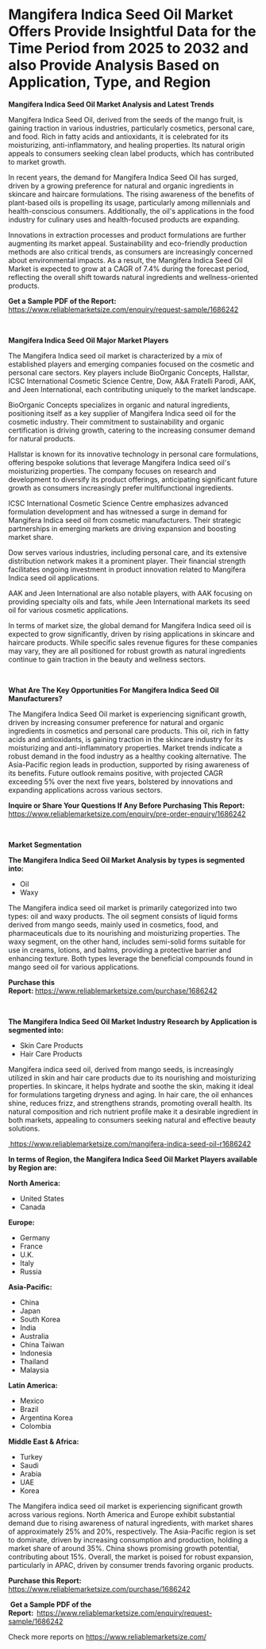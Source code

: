 <p><h1>Mangifera Indica Seed Oil Market Offers Provide Insightful Data for the Time Period from 2025 to 2032 and also Provide Analysis Based on Application, Type, and Region</h1></p><p><strong>Mangifera Indica Seed Oil Market Analysis and Latest Trends</strong></p>
<p><p>Mangifera Indica Seed Oil, derived from the seeds of the mango fruit, is gaining traction in various industries, particularly cosmetics, personal care, and food. Rich in fatty acids and antioxidants, it is celebrated for its moisturizing, anti-inflammatory, and healing properties. Its natural origin appeals to consumers seeking clean label products, which has contributed to market growth.</p><p>In recent years, the demand for Mangifera Indica Seed Oil has surged, driven by a growing preference for natural and organic ingredients in skincare and haircare formulations. The rising awareness of the benefits of plant-based oils is propelling its usage, particularly among millennials and health-conscious consumers. Additionally, the oil's applications in the food industry for culinary uses and health-focused products are expanding.</p><p>Innovations in extraction processes and product formulations are further augmenting its market appeal. Sustainability and eco-friendly production methods are also critical trends, as consumers are increasingly concerned about environmental impacts. As a result, the Mangifera Indica Seed Oil Market is expected to grow at a CAGR of 7.4% during the forecast period, reflecting the overall shift towards natural ingredients and wellness-oriented products.</p></p>
<p><strong>Get a Sample PDF of the Report:&nbsp;</strong> <a href="https://www.reliablemarketsize.com/enquiry/request-sample/1686242?utm_campaign=3458&utm_medium=2&utm_source=Github&utm_content=ia&utm_term=24032025&utm_id=mangifera-indica-seed-oil">https://www.reliablemarketsize.com/enquiry/request-sample/1686242</a></p>
<p>&nbsp;</p>
<p><strong>Mangifera Indica Seed Oil Major Market Players</strong></p>
<p><p>The Mangifera Indica seed oil market is characterized by a mix of established players and emerging companies focused on the cosmetic and personal care sectors. Key players include BioOrganic Concepts, Hallstar, ICSC International Cosmetic Science Centre, Dow, A&A Fratelli Parodi, AAK, and Jeen International, each contributing uniquely to the market landscape.</p><p>BioOrganic Concepts specializes in organic and natural ingredients, positioning itself as a key supplier of Mangifera Indica seed oil for the cosmetic industry. Their commitment to sustainability and organic certification is driving growth, catering to the increasing consumer demand for natural products.</p><p>Hallstar is known for its innovative technology in personal care formulations, offering bespoke solutions that leverage Mangifera Indica seed oil's moisturizing properties. The company focuses on research and development to diversify its product offerings, anticipating significant future growth as consumers increasingly prefer multifunctional ingredients.</p><p>ICSC International Cosmetic Science Centre emphasizes advanced formulation development and has witnessed a surge in demand for Mangifera Indica seed oil from cosmetic manufacturers. Their strategic partnerships in emerging markets are driving expansion and boosting market share.</p><p>Dow serves various industries, including personal care, and its extensive distribution network makes it a prominent player. Their financial strength facilitates ongoing investment in product innovation related to Mangifera Indica seed oil applications.</p><p>AAK and Jeen International are also notable players, with AAK focusing on providing specialty oils and fats, while Jeen International markets its seed oil for various cosmetic applications. </p><p>In terms of market size, the global demand for Mangifera Indica seed oil is expected to grow significantly, driven by rising applications in skincare and haircare products. While specific sales revenue figures for these companies may vary, they are all positioned for robust growth as natural ingredients continue to gain traction in the beauty and wellness sectors.</p></p>
<p>&nbsp;</p>
<p><strong>What Are The Key Opportunities For Mangifera Indica Seed Oil Manufacturers?</strong></p>
<p><p>The Mangifera Indica Seed Oil market is experiencing significant growth, driven by increasing consumer preference for natural and organic ingredients in cosmetics and personal care products. This oil, rich in fatty acids and antioxidants, is gaining traction in the skincare industry for its moisturizing and anti-inflammatory properties. Market trends indicate a robust demand in the food industry as a healthy cooking alternative. The Asia-Pacific region leads in production, supported by rising awareness of its benefits. Future outlook remains positive, with projected CAGR exceeding 5% over the next five years, bolstered by innovations and expanding applications across various sectors.</p></p>
<p><strong>Inquire or Share Your Questions If Any Before Purchasing This Report:</strong> <a href="https://www.reliablemarketsize.com/enquiry/pre-order-enquiry/1686242?utm_campaign=3458&utm_medium=2&utm_source=Github&utm_content=ia&utm_term=24032025&utm_id=mangifera-indica-seed-oil">https://www.reliablemarketsize.com/enquiry/pre-order-enquiry/1686242</a></p>
<p>&nbsp;</p>
<p><strong>Market Segmentation</strong></p>
<p><strong>The Mangifera Indica Seed Oil Market Analysis by types is segmented into:</strong></p>
<p><ul><li>Oil</li><li>Waxy</li></ul></p>
<p><p>The Mangifera indica seed oil market is primarily categorized into two types: oil and waxy products. The oil segment consists of liquid forms derived from mango seeds, mainly used in cosmetics, food, and pharmaceuticals due to its nourishing and moisturizing properties. The waxy segment, on the other hand, includes semi-solid forms suitable for use in creams, lotions, and balms, providing a protective barrier and enhancing texture. Both types leverage the beneficial compounds found in mango seed oil for various applications.</p></p>
<p><strong>Purchase this Report:&nbsp;</strong><a href="https://www.reliablemarketsize.com/purchase/1686242?utm_campaign=3458&utm_medium=2&utm_source=Github&utm_content=ia&utm_term=24032025&utm_id=mangifera-indica-seed-oil">https://www.reliablemarketsize.com/purchase/1686242</a></p>
<p>&nbsp;</p>
<p><strong>The Mangifera Indica Seed Oil Market Industry Research by Application is segmented into:</strong></p>
<p><ul><li>Skin Care Products</li><li>Hair Care Products</li></ul></p>
<p><p>Mangifera indica seed oil, derived from mango seeds, is increasingly utilized in skin and hair care products due to its nourishing and moisturizing properties. In skincare, it helps hydrate and soothe the skin, making it ideal for formulations targeting dryness and aging. In hair care, the oil enhances shine, reduces frizz, and strengthens strands, promoting overall health. Its natural composition and rich nutrient profile make it a desirable ingredient in both markets, appealing to consumers seeking natural and effective beauty solutions.</p></p>
<p><a href="https://www.reliablemarketsize.com/mangifera-indica-seed-oil-r1686242?utm_campaign=3458&utm_medium=2&utm_source=Github&utm_content=ia&utm_term=24032025&utm_id=mangifera-indica-seed-oil">&nbsp;https://www.reliablemarketsize.com/mangifera-indica-seed-oil-r1686242</a></p>
<p><strong>In terms of Region, the Mangifera Indica Seed Oil Market Players available by Region are:</strong></p>
<p>
    <p> <strong> North America: </strong>
        <ul>
            <li>United States</li>
            <li>Canada</li>
        </ul>
        </p> 
    <p> <strong> Europe: </strong>
        <ul>
            <li>Germany</li>
            <li>France</li>
            <li>U.K.</li>
            <li>Italy</li>
            <li>Russia</li>
        </ul>
        </p> 
    <p> <strong> Asia-Pacific: </strong>
        <ul>
            <li>China</li>
            <li>Japan</li>
            <li>South Korea</li>
            <li>India</li>
            <li>Australia</li>
            <li>China Taiwan</li>
            <li>Indonesia</li>
            <li>Thailand</li>
            <li>Malaysia</li>
        </ul>
        </p> 
    <p> <strong> Latin America: </strong>
        <ul>
            <li>Mexico</li>
            <li>Brazil</li>
            <li>Argentina Korea</li>
            <li>Colombia</li>
        </ul>
        </p> 
    <p> <strong> Middle East & Africa: </strong>
        <ul>
            <li>Turkey</li>
            <li>Saudi</li>
            <li>Arabia</li>
            <li>UAE</li>
            <li>Korea</li>
        </ul>
    </p>
    </p>
<p><p>The Mangifera indica seed oil market is experiencing significant growth across various regions. North America and Europe exhibit substantial demand due to rising awareness of natural ingredients, with market shares of approximately 25% and 20%, respectively. The Asia-Pacific region is set to dominate, driven by increasing consumption and production, holding a market share of around 35%. China shows promising growth potential, contributing about 15%. Overall, the market is poised for robust expansion, particularly in APAC, driven by consumer trends favoring organic products.</p></p>
<p><strong>Purchase this Report: </strong><a href="https://www.reliablemarketsize.com/purchase/1686242?utm_campaign=3458&utm_medium=2&utm_source=Github&utm_content=ia&utm_term=24032025&utm_id=mangifera-indica-seed-oil">https://www.reliablemarketsize.com/purchase/1686242</a></p>
<p>&nbsp;<strong>Get a Sample PDF of the Report:&nbsp;&nbsp;</strong><a href="https://www.reliablemarketsize.com/enquiry/request-sample/1686242?utm_campaign=3458&utm_medium=2&utm_source=Github&utm_content=ia&utm_term=24032025&utm_id=mangifera-indica-seed-oil">https://www.reliablemarketsize.com/enquiry/request-sample/1686242</a></p>
<p><strong></strong></p>
<p>Check more reports on <a href="https://www.reliablemarketsize.com/?utm_campaign=3458&utm_medium=2&utm_source=Github&utm_content=ia&utm_term=24032025&utm_id=mangifera-indica-seed-oil">https://www.reliablemarketsize.com/</a></p>